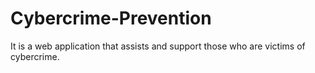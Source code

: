 # Cybercrime-Prevention

It is a web application that assists and support those who are victims of cybercrime. 
